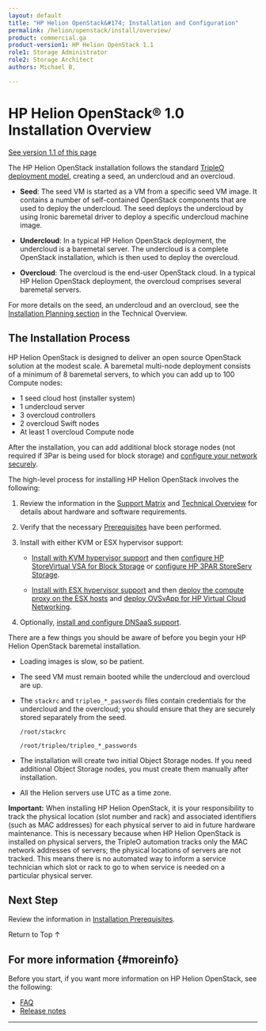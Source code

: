 ```yaml
---
layout: default
title: "HP Helion OpenStack&#174; Installation and Configuration"
permalink: /helion/openstack/install/overview/
product: commercial.ga
product-version1: HP Helion OpenStack 1.1
role1: Storage Administrator
role2: Storage Architect
authors: Michael B, 

---
```

<!--PUBLISHED-->


<script>

function PageRefresh {
onLoad="window.refresh"
}

PageRefresh();

</script>
<!--
<p style="font-size: small;"> <a href="/helion/openstack/support-matrix/">&#9664; PREV</a> | <a href="/helion/openstack/">&#9650; UP</a> | <a href="/helion/openstack/install/prereqs/">NEXT &#9654;</a> </p>
-->

# HP Helion OpenStack&#174; 1.0 Installation Overview 
[See version 1.1 of this page](/helion/openstack/1.1/install/overview/)

The HP Helion OpenStack installation follows the standard [TripleO deployment model](https://wiki.openstack.org/wiki/TripleO), creating a seed, an undercloud and an overcloud.

* **Seed**: The seed VM is started as a VM from a specific seed VM image. It contains a number of self-contained OpenStack components that are used to deploy the undercloud. The seed deploys the undercloud by using Ironic baremetal driver to deploy a specific undercloud machine image.

* **Undercloud**: In a typical HP Helion OpenStack deployment, the undercloud is a baremetal server. The undercloud is a complete OpenStack installation, which is then used to deploy the overcloud.

* **Overcloud**: The overcloud is the end-user OpenStack cloud. In a typical HP Helion OpenStack deployment, the overcloud comprises several baremetal servers.

For more details on the seed, an undercloud and an overcloud, see the [Installation Planning section](/helion/openstack/technical-overview/#install-configure) in the Technical Overview.

## The Installation Process

HP Helion OpenStack is designed to deliver an open source OpenStack solution at the modest scale. A baremetal multi-node deployment consists of a minimum of 8 baremetal servers, to which you can add up to 100 Compute nodes:

* 1 seed cloud host (installer system)
* 1 undercloud server
* 3 overcloud controllers
* 2 overcloud Swift nodes
* At least 1 overcloud Compute node 

After the installation, you can add additional block storage nodes (not required if 3Par is being used for block storage) and [configure your network securely](/helion/openstack/install/security/).

The high-level process for installing HP Helion OpenStack involves the following:

1. Review the information in the [Support Matrix](/helion/openstack/support-matrix/) and [Technical Overview](/helion/openstack/technical-overview/) for details about hardware and software requirements.

2. Verify that the necessary [Prerequisites](/helion/openstack/install/prereqs) have been performed.

3. Install with either KVM or ESX hypervisor support:
	
	- [Install with KVM hypervisor support](/helion/openstack/install/kvm/) and then [configure HP StoreVirtual VSA for Block Storage](/helion/openstack/install/vsa/) or [configure HP 3PAR StoreServ Storage](/helion/openstack/install/3par/). 

	- [Install with ESX hypervisor support](/helion/openstack/install/esx/) and then [deploy the compute proxy on the ESX hosts](/helion/openstack/install/esx/proxy/) and [deploy OVSvApp for HP Virtual Cloud Networking](/helion/openstack/install/ovsvapp/).

4. Optionally, [install and configure DNSaaS support](/helion/openstack/install/dnsaas/).

There are a few things you should be aware of before you begin your HP Helion OpenStack baremetal installation.

* Loading images is slow, so be patient.

* The seed VM must remain booted while the undercloud and overcloud are up.

* The `stackrc` and `tripleo_*_passwords` files contain credentials for the undercloud and the overcloud; you should ensure that they are securely stored separately from the seed.
 
    `/root/stackrc`

    `/root/tripleo/tripleo_*_passwords`

* The installation will create two initial Object Storage nodes. If you need additional Object Storage nodes, you must create them manually after installation. 

* All the Helion servers use UTC as a time zone.

**Important:** When installing HP Helion OpenStack, it is your responsibility to track the physical location (slot number and rack) and associated identifiers (such as MAC addresses) for each physical server to aid in future hardware maintenance. This is necessary because when HP Helion OpenStack is installed on physical servers, the TripleO automation tracks only the MAC network addresses of servers; the physical locations of servers are not tracked. This means there is no automated way to inform a service technician which slot or rack to go to when service is needed on a particular physical server. 

## Next Step ##

Review the information in [Installation Prerequisites](/helion/openstack/install/prereqs/).

<a href="#top" style="padding:14px 0px 14px 0px; text-decoration: none;"> Return to Top &#8593; </a>

## For more information {#moreinfo}

Before you start, if you want more information on HP Helion OpenStack, see the following:

* [FAQ](/helion/openstack/faq/) 
* [Release notes](/helion/openstack/release-notes/) 



----
